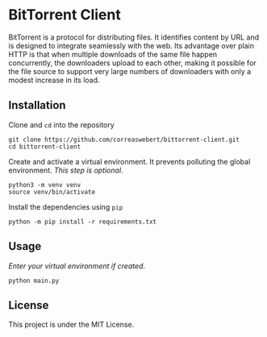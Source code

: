 BitTorrent Client
=================

BitTorrent is a protocol for distributing files. It identifies content by URL
and is designed to integrate seamlessly with the web. Its advantage over plain
HTTP is that when multiple downloads of the same file happen concurrently, the
downloaders upload to each other, making it possible for the file source to
support very large numbers of downloaders with only a modest increase in its
load.

Installation
------------

Clone and `cd` into the repository

```
git clone https://github.com/correaswebert/bittorrent-client.git
cd bittorrent-client
```

Create and activate a virtual environment. It prevents polluting the global
environment. _This step is optional_.

```
python3 -m venv venv
source venv/bin/activate
```

Install the dependencies using `pip`

```
python -m pip install -r requirements.txt
```

Usage
-----

_Enter your virtual environment if created_.

```
python main.py
```

License
-------

This project is under the MIT License.
